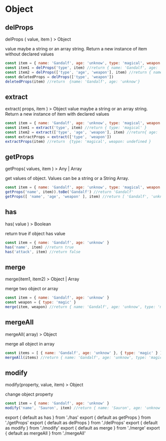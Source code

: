 # Object

## delProps
<span class='return'>delProps ( value, item ) ></span> Object

value maybe a string or an array string. Return a new instance of item without declared values
```js
const item = { name: 'Gandalf', age: 'unknow', type: 'magical', weapon: undefined }
const item1 = delProps('type', item) //return { name: 'Gandalf', age: 'unknow', weapon: undefined }
const item2 = delProps(['type', 'age', 'weapon'], item) //return { name: 'Gandalf'}
const deletedProps = delProps(['type', 'weapon'])
deletedProps(item) //return  {name: 'Gandalf', age: 'unknow'}
```

## extract
<span class='return'>extract( props, item ) ></span> Object
value maybe a string or an array string. Return a new instance of item with declared values

```js
const item = { name: 'Gandalf', age: 'unknow', type: 'magical', weapon: undefined }
const item1 = extract('type', item) //return { type: 'magical' }
const item2 = extract(['type', 'age', 'weapon'], item) //return{ age: 'unknow', type: 'magical', weapon: undefined }
const extractProps = extract(['type', 'weapon'])
extractProps(item) //return  {type: 'magical', weapon: undefined }
```
## getProps
<span class='return'>getProps( values, item ) ></span> Any | Array

get values of object. Values can be a string or a String Array.
```js
const item = { name: 'Gandalf', age: 'unknow', type: 'magical', weapon: undefined }
getProps('name', item)).toBe('Gandalf') //return 'Gandalf'
getProps([ 'name', 'age', 'weapon' ], item) //return [ 'Gandalf', 'unknow', undefined ])
```
## has
<span class='return'>has( value ) ></span> Boolean

return true if object has value
```js
const item = { name: 'Gandalf', age: 'unknow' }
has('name', item) //return true
has('attack', item) //return false
```
## merge
<span class='return'>merge(item1, item2) ></span> Object | Array

merge two object or array
```js
const item = { name: 'Gandalf', age: 'unknow' }
const weapon = { type: 'magic' }
merge(item, weapon) //return { name: 'Gandalf', age: 'unknow', type: 'magic' }
```
## mergeAll
<span class='return'>mergeAll( array) ></span> Object

merge all object in array
```js
const items = [ { name: 'Gandalf', age: 'unknow' }, { type: 'magic' } ]
mergeAll(items) //return { name: 'Gandalf', age: 'unknow', type: 'magic' }
```

## modify
<span class='return'>modify(property, value, item) ></span> Object

change object property
```js
const item = { name: 'Gandalf', age: 'unknow' }
modify('name', 'Sauron', item) //return { name: 'Sauron', age: 'unknow' }
```
export { default as has } from './has'
export { default as getProps } from './getProps'
export { default as delProps } from './delProps'
export { default as modify } from './modify'
export { default as merge } from './merge'
export { default as mergeAll } from './mergeAll'
